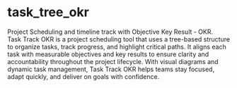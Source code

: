# task_tree_okr
Project Scheduling and timeline track with Objective Key Result - OKR.  
Task Track OKR is a project scheduling tool that uses a tree-based structure to organize tasks, track progress, and highlight critical paths. It aligns each task with measurable objectives and key results to ensure clarity and accountability throughout the project lifecycle. With visual diagrams and dynamic task management, Task Track OKR helps teams stay focused, adapt quickly, and deliver on goals with confidence.
